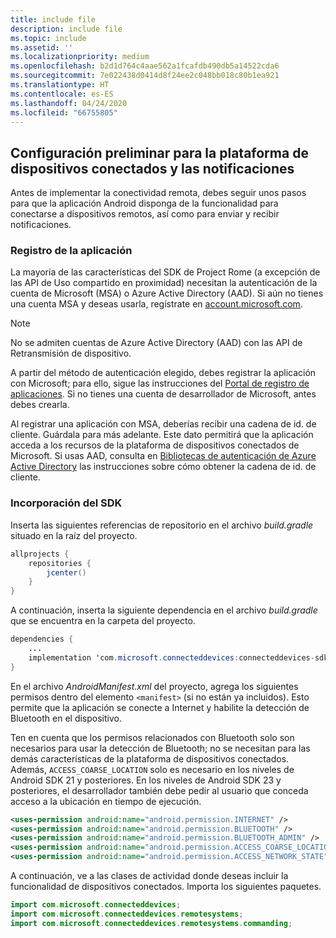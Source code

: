 ```yaml
---
title: include file
description: include file
ms.topic: include
ms.assetid: ''
ms.localizationpriority: medium
ms.openlocfilehash: b2d1d764c4aae562a1fcafdb490db5a14522cda6
ms.sourcegitcommit: 7e022438d0414d8f24ee2c048bb018c80b1ea921
ms.translationtype: HT
ms.contentlocale: es-ES
ms.lasthandoff: 04/24/2020
ms.locfileid: "66755805"
---
```

## <a name="preliminary-setup-for-the-connected-devices-platform-and-notifications"></a>Configuración preliminar para la plataforma de dispositivos conectados y las notificaciones

Antes de implementar la conectividad remota, debes seguir unos pasos para que la aplicación Android disponga de la funcionalidad para conectarse a dispositivos remotos, así como para enviar y recibir notificaciones.

### <a name="register-your-app"></a>Registro de la aplicación

La mayoría de las características del SDK de Project Rome (a excepción de las API de Uso compartido en proximidad) necesitan la autenticación de la cuenta de Microsoft (MSA) o Azure Active Directory (AAD). Si aún no tienes una cuenta MSA y deseas usarla, regístrate en [account.microsoft.com](https://account.microsoft.com/account).

> [!NOTE]
> No se admiten cuentas de Azure Active Directory (AAD) con las API de Retransmisión de dispositivo.

A partir del método de autenticación elegido, debes registrar la aplicación con Microsoft; para ello, sigue las instrucciones del [Portal de registro de aplicaciones](https://apps.dev.microsoft.com/). Si no tienes una cuenta de desarrollador de Microsoft, antes debes crearla.

Al registrar una aplicación con MSA, deberías recibir una cadena de id. de cliente. Guárdala para más adelante. Este dato permitirá que la aplicación acceda a los recursos de la plataforma de dispositivos conectados de Microsoft. Si usas AAD, consulta en [Bibliotecas de autenticación de Azure Active Directory](https://docs.microsoft.com/azure/active-directory/develop/active-directory-authentication-libraries) las instrucciones sobre cómo obtener la cadena de id. de cliente.

### <a name="add-the-sdk"></a>Incorporación del SDK

Inserta las siguientes referencias de repositorio en el archivo *build.gradle* situado en la raíz del proyecto.

```Java
allprojects {
    repositories {
        jcenter()
    }
}
```
A continuación, inserta la siguiente dependencia en el archivo _build.gradle_ que se encuentra en la carpeta del proyecto.

```Java
dependencies { 
    ...
    implementation 'com.microsoft.connecteddevices:connecteddevices-sdk:+'
}
```

En el archivo *AndroidManifest.xml* del proyecto, agrega los siguientes permisos dentro del elemento `<manifest>` (si no están ya incluidos). Esto permite que la aplicación se conecte a Internet y habilite la detección de Bluetooth en el dispositivo.

Ten en cuenta que los permisos relacionados con Bluetooth solo son necesarios para usar la detección de Bluetooth; no se necesitan para las demás características de la plataforma de dispositivos conectados. Además, `ACCESS_COARSE_LOCATION` solo es necesario en los niveles de Android SDK 21 y posteriores. En los niveles de Android SDK 23 y posteriores, el desarrollador también debe pedir al usuario que conceda acceso a la ubicación en tiempo de ejecución.


```xml
<uses-permission android:name="android.permission.INTERNET" />
<uses-permission android:name="android.permission.BLUETOOTH" />
<uses-permission android:name="android.permission.BLUETOOTH_ADMIN" />
<uses-permission android:name="android.permission.ACCESS_COARSE_LOCATION" />
<uses-permission android:name="android.permission.ACCESS_NETWORK_STATE" />
```

A continuación, ve a las clases de actividad donde deseas incluir la funcionalidad de dispositivos conectados. Importa los siguientes paquetes.

```java
import com.microsoft.connecteddevices;
import com.microsoft.connecteddevices.remotesystems;
import com.microsoft.connecteddevices.remotesystems.commanding;
```
